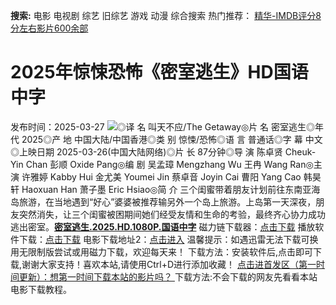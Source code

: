 **搜索:** 电影 电视剧 综艺 旧综艺 游戏 动漫 综合搜索 热门推荐： [精华-IMDB评分8分左右影片600余部](https://www.dytt8.com/html/gndy/jddy/20160320/50510.html)
# 2025年惊悚恐怖《密室逃生》HD国语中字
发布时间：2025-03-27 
![](https://img9.doubanio.com/view/photo/l_ratio_poster/public/p2917297872.jpg)◎译 名 叫天不应/The Getaway◎片 名 密室逃生◎年 代 2025◎产 地 中国大陆/中国香港◎类 别 惊悚/恐怖◎语 言 普通话◎字 幕 中文◎上映日期 2025-03-26(中国大陆网络)◎片 长 87分钟◎导 演 陈卓贤 Cheuk-Yin Chan 彭顺 Oxide Pang◎编 剧 吴孟璋 Mengzhang Wu 王冉 Wang Ran◎主 演 许雅婷 Kabby Hui 金尤美 Youmei Jin 蔡卓音 Joyin Cai 曹阳 Yang Cao 韩昊轩 Haoxuan Han 萧子墨 Eric Hsiao◎简 介 三个闺蜜带着朋友计划前往东南亚海岛旅游，在当地遇到“好心”婆婆被推荐输另外一个岛上旅游。上岛第一天深夜，朋友突然消失，让三个闺蜜被困期间她们经受友情和生命的考验，最终齐心协力成功逃出密室。[**密室逃生.2025.HD.1080P.国语中字**](magnet:?xt=urn:btih:51fb474c3cc84a93664ae264a488cc73639f07c5&dn=%e9%98%b3%e5%85%89%e7%94%b5%e5%bd%b1dygod.org.%e5%af%86%e5%ae%a4%e9%80%83%e7%94%9f.2025.HD.1080P.%e5%9b%bd%e8%af%ad%e4%b8%ad%e5%ad%97.mp4&tr=udp%3a%2f%2ftracker.opentrackr.org%3a1337%2fannounce&tr=udp%3a%2f%2fexodus.desync.com%3a6969%2fannounce) 磁力链下载器：[点击下载](https://dygod.org/js/bt.htm "qBittorrent") 播放软件下载：[点击下载](https://dygod.org/js/player.htm "PotPlayer") 电影下载地址2：[点击进入](https://dygod.org/ "阳光电影") 温馨提示：如遇迅雷无法下载可换用无限制版尝试或用磁力下载，欢迎每天来！  下载方法：安装软件后,点击即可下载,谢谢大家支持！喜欢本站,请使用Ctrl+D进行添加收藏！ [点击进首发区（第一时间更新）：想第一时间下载本站的影片吗？ ](https://www.ygdy8.net/)下载方法:不会下载的网友先看看本站电影下载教程。